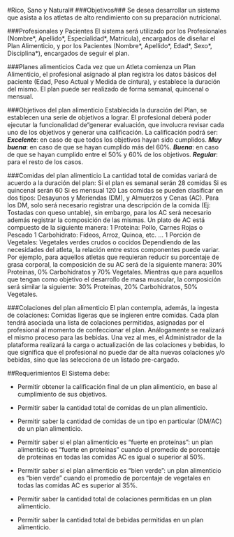#Rico, Sano y Natural#
###Objetivos###
Se desea desarrollar un sistema que asista a los atletas de alto rendimiento con su preparación nutricional. 

###Profesionales y Pacientes
El sistema será utilizado por los Profesionales (Nombre*, Apellido*, Especialidad*, Matrícula), encargados de diseñar el Plan Alimenticio, y por los Pacientes (Nombre*, Apellido*, Edad*, Sexo*, Disciplina*), encargados de seguir el plan.

###Planes alimenticios
Cada vez que un Atleta comienza un Plan Alimenticio, el profesional asignado al plan registra los datos básicos del paciente (Edad, Peso Actual y Medida de cintura), y establece la duración del mismo. El plan puede ser realizado de forma semanal, quincenal o mensual.

###Objetivos del plan alimenticio
Establecida la duración del Plan, se establecen una serie de objetivos a lograr.
El profesional deberá poder ejecutar la funcionalidad de“generar evaluación, que involucra revisar cada uno de los objetivos y generar una calificación. La calificación podrá ser:
_**Excelente**_: en caso de que todos los objetivos hayan sido cumplidos.
_**Muy buena**_: en caso de que se hayan cumplido más del 60%.
_**Buena**_: en caso de que se hayan cumplido entre el 50% y 60% de los objetivos.
_**Regular**_: para el resto de los casos.

###Comidas del plan alimenticio
La cantidad total de comidas variará de acuerdo a la duración del plan:
Si el plan es semanal serán 28 comidas
Si es quincenal serán 60
Si es mensual 120
Las comidas se pueden clasificar en dos tipos: Desayunos y Meriendas (DM), y Almuerzos y Cenas (AC).
Para los DM, solo será necesario registrar una descripción de la comida (Ej: Tostadas con queso untable), sin embargo, para los AC será necesario además registrar la composición de las mismas. Un plato de AC está compuesto de la siguiente manera:
1 Proteína: Pollo, Carnes Rojas o Pescado
1 Carbohidrato: Fideos, Arroz, Quinoa, etc. ...
1 Porción de Vegetales: Vegetales verdes crudos o cocidos
Dependiendo de las necesidades del atleta, la relación entre estos componentes puede variar. Por ejemplo, para aquellos atletas que requieran reducir su porcentaje de grasa corporal, la composición de su AC será de la siguiente manera: 30% Proteínas, 0% Carbohidratos y 70% Vegetales. Mientras que para aquellos que tengan como objetivo el desarrollo de masa muscular, la composición será similar la siguiente: 30% Proteínas, 20% Carbohidratos, 50% Vegetales.

###Colaciones del plan alimenticio
El plan contempla, además, la ingesta de colaciones: Comidas ligeras que se ingieren entre comidas. Cada plan tendrá asociada una lista de colaciones permitidas, asignadas por el profesional al momento de confeccionar el plan. Análogamente se realizará el mismo proceso para las bebidas.
Una vez al mes, el Administrador de la plataforma realizará la carga o actualización de las colaciones y bebidas, lo que significa que el profesional no puede dar de alta nuevas colaciones y/o bebidas, sino que las selecciona de un listado pre-cargado.

##Requerimientos
El Sistema debe:

- Permitir obtener la calificación final de un plan alimenticio, en base al cumplimiento de sus objetivos.

- Permitir saber la cantidad total de comidas de un plan alimenticio.

- Permitir saber la cantidad de comidas de un tipo en particular (DM/AC) de un plan alimenticio.

- Permitir saber si el plan alimenticio es “fuerte en proteínas”: un plan alimenticio es “fuerte en proteínas” cuando el promedio de porcentaje de proteínas en todas las comidas AC es igual o superior al 50%.

- Permitir saber si el plan alimenticio es “bien verde”: un plan alimenticio es “bien verde” cuando el promedio de porcentaje de vegetales en todas las comidas AC es superior al 35%.

- Permitir saber la cantidad total de colaciones permitidas en un plan alimenticio.

- Permitir saber la cantidad total de bebidas permitidas en un plan alimenticio.
